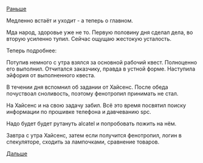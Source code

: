 [Раньше](2016.02.03.md)

Медленно встаёт и уходит - а теперь о главном.

Мда народ, здоровье уже не то.
Первую половину дня сделал дела, во вторую усиленно тупил. Сейчас ощущаю жестокую усталость.

Теперь подробнее:

Потупив немного с утра взялся за основной рабочий квест. Полноценно его выполнил. Отчитался заказчику, правда в устной форме. Наступила эйфория от выполненного квеста.

В течении дня вспомнил об задании от Хайсенс.
После обеда почуствоал сноливость, поэтому фенотропил принимать не стал.

На Хайсенс и  на свою задачу забил.
Всё это время посвятил поиску информации по прошивке телефона и давчеванию spc.

Надо будет будет рутануть alcatel и попробовать пожить на нём.

Завтра с утра Хайсенс, затем если получится фенотропил, логин в спекуляторе, сходить за лампочками, сравнение товаров.

[Дальше](2016.02.15.md)